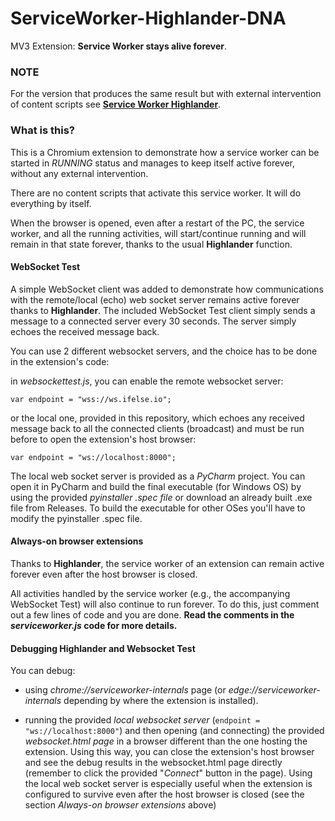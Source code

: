 # ServiceWorker-Highlander-DNA

MV3 Extension: **Service Worker stays alive forever**.

### NOTE

For the version that produces the same result but with external intervention of content scripts see [**Service Worker Highlander**](https://github.com/radiolondra/ServiceWorker-Highlander).  

### What is this?

This is a Chromium extension to demonstrate how a service worker can be started in *RUNNING* status and manages to keep itself active forever, without any external intervention.  

There are no content scripts that activate this service worker. It will do everything by itself.  

 

When the browser is opened, even after a restart of the PC, the service worker, and all the running activities, will start/continue running and will remain in that state forever, thanks to the usual **Highlander** function.

#### WebSocket Test

A simple WebSocket client was added to demonstrate how communications with the remote/local (echo) web socket server remains active forever thanks to **Highlander**. The included WebSocket Test client simply sends a message to a connected server every 30 seconds. The server simply echoes the received message back.

You can use 2 different websocket servers, and the choice has to be done in the extension's code:

in *websockettest.js*, you can enable the remote websocket server:

`var endpoint = "wss://ws.ifelse.io";`

or the local one, provided in this repository, which echoes any received message back to all the connected clients (broadcast) and must be run before to open the extension's host browser:

`var endpoint = "ws://localhost:8000";`

The local web socket server is provided as a *PyCharm* project. You can open it in PyCharm and build the final executable (for Windows OS) by using the provided *pyinstaller .spec file* or download an already built .exe file from Releases. To build the executable for other OSes you'll have to modify the pyinstaller .spec file.

#### Always-on browser extensions

Thanks to **Highlander**,  the service worker of an extension can remain active forever even after the host browser is closed. 

All activities handled by the service worker (e.g., the accompanying WebSocket Test) will also continue to run forever.
To do this, just comment out a few lines of code and you are done. **Read the comments in the *serviceworker.js* code for more details.**

#### Debugging Highlander and Websocket Test

You can debug: 

- using *chrome://serviceworker-internals* page (or *edge://serviceworker-internals* depending by where the extension is installed). 

- running the provided *local websocket server* (`endpoint = "ws://localhost:8000"`) and then opening (and connecting) the provided *websocket.html page* in a browser different than the one hosting the extension. Using this way, you can close the extension's host browser and see the debug results in the websocket.html page directly  (remember to click the provided "*Connect*" button in the page).  Using the local web socket server is especially useful when the extension is configured to survive even after the host browser is closed (see the section *Always-on browser extensions* above)